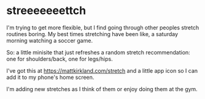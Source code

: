 # streeeeeeettch

I'm trying to get more flexible, but I find going through other peoples stretch routines boring. My best times stretching have been like, a saturday morning watching a soccer game.

So: a little minisite that just refreshes a random stretch recommendation: one for shoulders/back, one for legs/hips.

I've got this at https://mattkirkland.com/stretch and a little app icon so I can add it to my phone's home screen.

I'm adding new stretches as I think of them or enjoy doing them at the gym.
